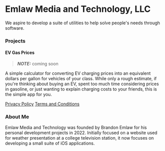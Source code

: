 # Emlaw Media and Technology, LLC

We aspire to develop a suite of utilities to help solve people's needs through software.


### Projects

#### EV Gas Prices
> **_NOTE:_**  coming soon

A simple calculator for converting EV charging prices into an equivalent dollars per gallon for vehicles of your class. While only a rough estimate, if you're thinking about buying an EV, spent too much time considering prices in gasoline, or just wanting to explain charging costs to your friends, this is the simple app for you.

[Privacy Policy](ev-gas-prices-privacy-policy.md)
[Terms and Conditions](ev-gas-prices-tos.md)

### About Me

Emlaw Media and Technology was founded by Brandon Emlaw for his personal development projects in 2022. Initially focused on a website used for weather presentation at a college television station, it now focuses on developing a small suite of iOS applications.

